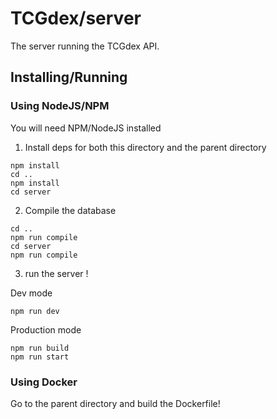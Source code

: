 # TCGdex/server

The server running the TCGdex API.

## Installing/Running

### Using NodeJS/NPM

You will need NPM/NodeJS installed

1. Install deps for both this directory and the parent directory

```
npm install
cd ..
npm install
cd server
```

2. Compile the database

```
cd ..
npm run compile
cd server
npm run compile
```

3. run the server !

Dev mode
```
npm run dev
```

Production mode

```
npm run build
npm run start
```

### Using Docker

Go to the parent directory and build the Dockerfile!
